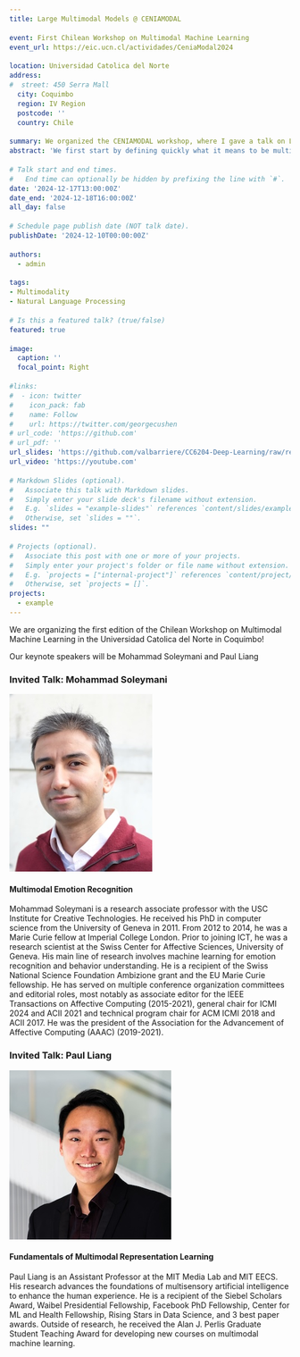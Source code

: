 ```yaml
---
title: Large Multimodal Models @ CENIAMODAL

event: First Chilean Workshop on Multimodal Machine Learning 
event_url: https://eic.ucn.cl/actividades/CeniaModal2024

location: Universidad Catolica del Norte
address:
#  street: 450 Serra Mall
  city: Coquimbo
  region: IV Region
  postcode: ''
  country: Chile

summary: We organized the CENIAMODAL workshop, where I gave a talk on Large Multimodal Models.
abstract: 'We first start by defining quickly what it means to be multimodal, what can be different modalities and what are the challenges. Second, we look at the simple fusion methods and the early large multimodal architectures and tasks. We then review the road from there to the large multimodal models of nowadays, with open-source datasets, models and the ways to evalute these new models.'

# Talk start and end times.
#   End time can optionally be hidden by prefixing the line with `#`.
date: '2024-12-17T13:00:00Z'
date_end: '2024-12-18T16:00:00Z'
all_day: false

# Schedule page publish date (NOT talk date).
publishDate: '2024-12-10T00:00:00Z'

authors:
  - admin

tags: 
- Multimodality
- Natural Language Processing

# Is this a featured talk? (true/false)
featured: true

image:
  caption: ''
  focal_point: Right

#links:
#  - icon: twitter
#    icon_pack: fab
#    name: Follow
#    url: https://twitter.com/georgecushen
# url_code: 'https://github.com'
# url_pdf: ''
url_slides: 'https://github.com/valbarriere/CC6204-Deep-Learning/raw/refs/heads/main/Slides/N_Multimodal_Models.pdf'
url_video: 'https://youtube.com'

# Markdown Slides (optional).
#   Associate this talk with Markdown slides.
#   Simply enter your slide deck's filename without extension.
#   E.g. `slides = "example-slides"` references `content/slides/example-slides.md`.
#   Otherwise, set `slides = ""`.
slides: ""

# Projects (optional).
#   Associate this post with one or more of your projects.
#   Simply enter your project's folder or file name without extension.
#   E.g. `projects = ["internal-project"]` references `content/project/deep-learning/index.md`.
#   Otherwise, set `projects = []`.
projects:
  - example
---
```


We are organizing the first edition of the Chilean Workshop on Multimodal Machine Learning in the Universidad Catolica del Norte in Coquimbo!  

Our keynote speakers will be Mohammad Soleymani and Paul Liang

### Invited Talk: Mohammad Soleymani

![image](mohammad.jpg)

#### Multimodal Emotion Recognition

Mohammad Soleymani is a research associate professor with the USC Institute for Creative Technologies. He received his PhD in computer science from the University of Geneva in 2011. From 2012 to 2014, he was a Marie Curie fellow at Imperial College London. Prior to joining ICT, he was a research scientist at the Swiss Center for Affective Sciences, University of Geneva. His main line of research involves machine learning for emotion recognition and behavior understanding. He is a recipient of the Swiss National Science Foundation Ambizione grant and the EU Marie Curie fellowship. He has served on multiple conference organization committees and editorial roles, most notably as associate editor for the IEEE Transactions on Affective Computing (2015-2021), general chair for ICMI 2024 and ACII 2021 and technical program chair for ACM ICMI 2018 and ACII 2017. He was the president of the Association for the Advancement of Affective Computing (AAAC) (2019-2021).

### Invited Talk: Paul Liang

![image](paul-liang-headshot-small.jpg)

#### Fundamentals of Multimodal Representation Learning

Paul Liang is an Assistant Professor at the MIT Media Lab and MIT EECS. His research advances the foundations of multisensory artificial
intelligence to enhance the human experience. He is a recipient of the Siebel Scholars Award, Waibel Presidential Fellowship, Facebook
PhD Fellowship, Center for ML and Health Fellowship, Rising Stars in Data Science, and 3 best paper awards. Outside of research, he
received the Alan J. Perlis Graduate Student Teaching Award for developing new courses on multimodal machine learning.